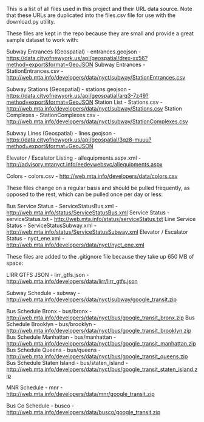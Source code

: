 This is a list of all files used in this project and their URL data source.
Note that these URLs are duplicated into the files.csv file for use with the download.py utility.

These files are kept in the repo because they are small and provide a great sample dataset to work with:

Subway Entrances (Geospatial) - entrances.geojson - https://data.cityofnewyork.us/api/geospatial/drex-xx56?method=export&format=GeoJSON
Subway Entrances - StationEntrances.csv - http://web.mta.info/developers/data/nyct/subway/StationEntrances.csv

Subway Stations (Geospatial) - stations.geojson - https://data.cityofnewyork.us/api/geospatial/arq3-7z49?method=export&format=GeoJSON
Station List - Stations.csv - http://web.mta.info/developers/data/nyct/subway/Stations.csv
Station Complexes - StationComplexes.csv - http://web.mta.info/developers/data/nyct/subway/StationComplexes.csv

Subway Lines (Geospatial) - lines.geojson - https://data.cityofnewyork.us/api/geospatial/3qz8-muuu?method=export&format=GeoJSON

Elevator / Escalator Listing - allequipments.aspx.xml - http://advisory.mtanyct.info/eedevwebsvc/allequipments.aspx

Colors - colors.csv - http://web.mta.info/developers/data/colors.csv

These files change on a regular basis and should be pulled frequently, as opposed to the rest, which can be pulled once per day or less:

Bus Service Status - ServiceStatusBus.xml - http://web.mta.info/status/ServiceStatusBus.xml
Service Status - serviceStatus.txt - http://web.mta.info/status/serviceStatus.txt
Line Service Status - ServiceStatusSubway.xml - http://web.mta.info/status/ServiceStatusSubway.xml
Elevator / Escalator Status - nyct_ene.xml - http://web.mta.info/developers/data/nyct/nyct_ene.xml

These files are added to the .gitignore file because they take up 650 MB of space:

LIRR GTFS JSON - lirr_gtfs.json - http://web.mta.info/developers/data/lirr/lirr_gtfs.json

Subway Schedule - subway - http://web.mta.info/developers/data/nyct/subway/google_transit.zip

Bus Schedule Bronx - bus/bronx - http://web.mta.info/developers/data/nyct/bus/google_transit_bronx.zip
Bus Schedule Brooklyn - bus/brooklyn - http://web.mta.info/developers/data/nyct/bus/google_transit_brooklyn.zip
Bus Schedule Manhattan - bus/manhattan - http://web.mta.info/developers/data/nyct/bus/google_transit_manhattan.zip
Bus Schedule Queens - bus/queens - http://web.mta.info/developers/data/nyct/bus/google_transit_queens.zip
Bus Schedule Staten Island - bus/staten_island - http://web.mta.info/developers/data/nyct/bus/google_transit_staten_island.zip

MNR Schedule - mnr - http://web.mta.info/developers/data/mnr/google_transit.zip

Bus Co Schedule - busco - http://web.mta.info/developers/data/busco/google_transit.zip
